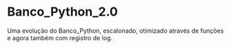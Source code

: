 # Banco_Python_2.0
Uma evolução do Banco_Python, escalonado, otimizado através de funções e agora também com registro de log.
